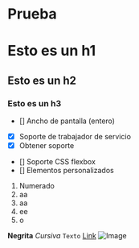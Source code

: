 # Prueba
# Esto es un h1
## Esto es un h2
### Esto es un h3
- [] Ancho de pantalla (entero) 
- [x] Soporte de trabajador de servicio 
- [x] Obtener soporte 
- [] Soporte CSS flexbox 
- [] Elementos personalizados 

1. Numerado
2. aa
3. aa
4. ee
5. o

**Negrita**
_Cursiva_
` Texto `
[Link](https://bitbucket.org/product/es/version-control-software)
![Image](https://marketing4ecommerce.net/wp-content/uploads/2018/06/GitHub-logo-2-imagen.jpg)

